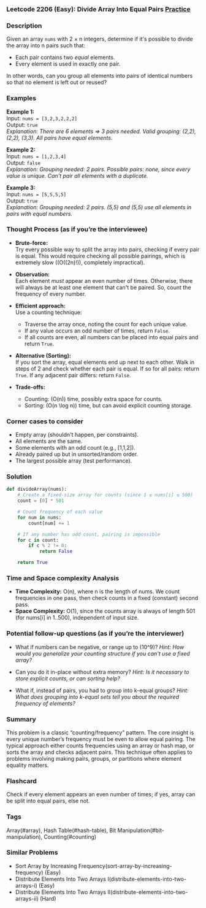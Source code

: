 ### Leetcode 2206 (Easy): Divide Array Into Equal Pairs [Practice](https://leetcode.com/problems/divide-array-into-equal-pairs)

### Description  
Given an array `nums` with 2 × n integers, determine if it's possible to divide the array into n pairs such that:
- Each pair contains two *equal* elements.
- Every element is used in exactly one pair.

In other words, can you group all elements into pairs of identical numbers so that no element is left out or reused?

### Examples  

**Example 1:**  
Input: `nums = [3,2,3,2,2,2]`  
Output: `true`  
*Explanation: There are 6 elements ⇒ 3 pairs needed. Valid grouping: (2,2), (2,2), (3,3). All pairs have equal elements.*

**Example 2:**  
Input: `nums = [1,2,3,4]`  
Output: `false`  
*Explanation: Grouping needed: 2 pairs. Possible pairs: none, since every value is unique. Can't pair all elements with a duplicate.*

**Example 3:**  
Input: `nums = [5,5,5,5]`  
Output: `true`  
*Explanation: Grouping needed: 2 pairs. (5,5) and (5,5) use all elements in pairs with equal numbers.*


### Thought Process (as if you’re the interviewee)  
- **Brute-force:**  
  Try every possible way to split the array into pairs, checking if every pair is equal. This would require checking all possible pairings, which is extremely slow (\(O((2n)!)\), completely impractical).

- **Observation:**  
  Each element *must* appear an even number of times. Otherwise, there will always be at least one element that can't be paired. So, count the frequency of every number.

- **Efficient approach:**  
  Use a counting technique:
    - Traverse the array once, noting the count for each unique value.
    - If any value occurs an odd number of times, return `False`.
    - If all counts are even, all numbers can be placed into equal pairs and return `True`.

- **Alternative (Sorting):**  
  If you sort the array, equal elements end up next to each other. Walk in steps of 2 and check whether each pair is equal. If so for all pairs: return `True`. If any adjacent pair differs: return `False`.

- **Trade-offs:**  
  - Counting: \(O(n)\) time, possibly extra space for counts.
  - Sorting: \(O(n \log n)\) time, but can avoid explicit counting storage.

### Corner cases to consider  
- Empty array (shouldn't happen, per constraints).
- All elements are the same.
- Some elements with an odd count (e.g., [1,1,2]).
- Already paired up but in unsorted/random order.
- The largest possible array (test performance).

### Solution

```python
def divideArray(nums):
    # Create a fixed-size array for counts (since 1 ≤ nums[i] ≤ 500)
    count = [0] * 501

    # Count frequency of each value
    for num in nums:
        count[num] += 1

    # If any number has odd count, pairing is impossible
    for c in count:
        if c % 2 != 0:
            return False

    return True
```

### Time and Space complexity Analysis  

- **Time Complexity:** O(n), where n is the length of nums. We count frequencies in one pass, then check counts in a fixed (constant) second pass.
- **Space Complexity:** O(1), since the counts array is always of length 501 (for nums[i] in 1..500), independent of input size.

### Potential follow-up questions (as if you’re the interviewer)  

- What if numbers can be negative, or range up to \(10^9\)?
  *Hint: How would you generalize your counting structure if you can't use a fixed array?*

- Can you do it in-place without extra memory?
  *Hint: Is it necessary to store explicit counts, or can sorting help?*

- What if, instead of pairs, you had to group into k-equal groups?
  *Hint: What does grouping into k-equal sets tell you about the required frequency of elements?*

### Summary
This problem is a classic “counting/frequency” pattern. The core insight is every unique number’s frequency must be even to allow equal pairing. The typical approach either counts frequencies using an array or hash map, or sorts the array and checks adjacent pairs. This technique often applies to problems involving making pairs, groups, or partitions where element equality matters.


### Flashcard
Check if every element appears an even number of times; if yes, array can be split into equal pairs, else not.

### Tags
Array(#array), Hash Table(#hash-table), Bit Manipulation(#bit-manipulation), Counting(#counting)

### Similar Problems
- Sort Array by Increasing Frequency(sort-array-by-increasing-frequency) (Easy)
- Distribute Elements Into Two Arrays I(distribute-elements-into-two-arrays-i) (Easy)
- Distribute Elements Into Two Arrays II(distribute-elements-into-two-arrays-ii) (Hard)